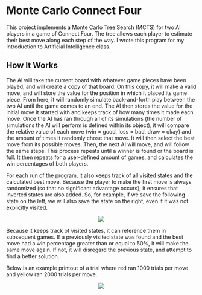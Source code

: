 # Monte Carlo Connect Four
This project implements a Monte Carlo Tree Search (MCTS) for two AI players in a game of Connect Four.  The tree allows each player to estimate their best move along each step of the way.  I wrote this program for my Introduction to Artificial Intelligence class.

## How It Works
<p>The AI will take the current board with whatever game pieces have been played, and will create a copy of that board.  On this copy, it will make a valid move, and will store the value for the position in which it placed its game piece.  From here, it will randomly simulate back-and-forth play between the two AI until the game comes to an end.  The AI then stores the value for the initial move it started with and keeps track of how many times it made each move.  Once the AI has ran through all of its simulations (the number of simulations the AI will perform is defined within its object), it will compare the relative value of each move (win = good, loss = bad, draw = okay) and the amount of times it randomly chose that move.  It will then select the best move from its possible moves.  Then, the next AI will move, and will follow the same steps.  This process repeats until a winner is found or the board is full.  It then repeats for a user-defined amount of games, and calculates the win percentages of both players.</p>
<p>For each run of the program, it also keeps track of all visited states and the calculated best move.  Because the player to make the first move is always randomized (so that no significant advantage occurs), it ensures that inverted states are also added.  So, for example, if we save the following state on the left, we will also save the state on the right, even if it was not explicitly visited.</p>
 <p align="center"> 
<img src="https://i.imgur.com/6rVO7Y1.png">
</p>
<p>Because it keeps track of visited states, it can reference them in subsequent games.  If a previously visited state was found and the best move had a win percentage greater than or equal to 50%, it will make the same move again.  If not, it will disregard the previous state, and attempt to find a better solution.</p>
<p>Below is an example printout of a trial where red ran 1000 trials per move and yellow ran 2000 trials per move.</p>
  <p align="center"> 
<img src="https://imgur.com/7c7lh2F.png">
</p>
